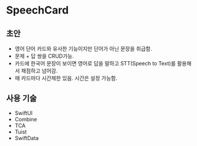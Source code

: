 # SpeechCard

## 초안
- 영어 단어 카드와 유사한 기능이지만 단어가 아닌 문장을 취급함.
- 문제 + 답 쌍을 CRUD가능.
- 카드에 한국어 문장이 보이면 영어로 답을 말하고 STT(Speech to Text)를 활용해서 채점하고 넘어감.
- 매 카드마다 시간제한 있음. 시간은 설정 가능함.

## 사용 기술
- SwiftUI
- Combine
- TCA
- Tuist
- SwiftData

